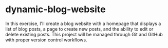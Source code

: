 # dynamic-blog-website
In this exercise, I'll create a blog website with a homepage that displays a list of blog posts, a page to create new posts, and the ability to edit or delete existing posts. This project will be managed through Git and GitHub with proper version control workflows.
